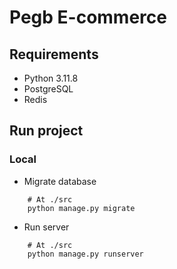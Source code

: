# Pegb E-commerce

## Requirements
- Python 3.11.8
- PostgreSQL
- Redis

## Run project
### Local

- Migrate database
```
    # At ./src
    python manage.py migrate
```

- Run server
```
    # At ./src
    python manage.py runserver
```
